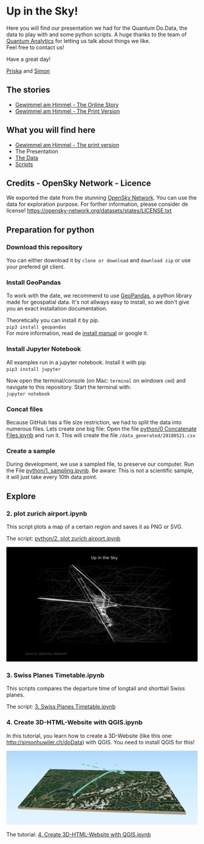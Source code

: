 # Up in the Sky!
Here you will find our presentation we had for the Quantum Do.Data, the data to play with and some python scripts. A huge thanks to the team of [Quantum Analytics](http://quantumanalytics.ch/) for letting us talk about things we like.  
Feel free to contact us!

Have a great day!

[Priska](mailto:priska.wallimann@ringier.ch) and [Simon](mailto:simon.huwiler@ringier.ch)

## The stories
* [Gewimmel am Himmel - The Online Story](https://www.blick.ch/storytelling/2018/flugrouten/)
* [Gewimmel am Himmel - The Print Version](infografic/2018_Luftverkehr_fertig.pdf)

## What you will find here
* [Gewimmel am Himmel - The print version](infografic/2018_Luftverkehr_fertig.pdf)
* The Presentation
* [The Data](data_raw/README.md)
* [Scripts](python/)

## Credits - OpenSky Network - Licence
We exported the date from the stunning [OpenSky Network](https://opensky-network.org/). You can use the data for exploration purpose. For forther information, please consider de license! https://opensky-network.org/datasets/states/LICENSE.txt
## Preparation for python
### Download this repository
You can either download it by `clone or download` and `download zip` or use your prefered git client. 
### Install GeoPandas
To work with the date, we recommend to use [GeoPandas](http://geopandas.org/), a python library made for geospatial data. It's not allways easy to install, so we don't give you an exact installation documentation.

Theoretically you can install it by pip.  
`pip3 install geopandas`  
For more information, read de [install manual](http://geopandas.org/install.html) or google it.

### Install Jupyter Notebook
All examples run in a jupyter notebook. Install it with pip  
`pip3 install jupyter`

Now open the terminal/console (on Mac: `terminal` on windows `cmd`) and navigate to this repository. Start the terminal with:  
`jupyter notebook`

### Concat files
Because GitHub has a file size restriction, we had to split the data into numerous files. Lets create one big file:
Open the file [python/0 Concatenate Files.ipynb](python/0.%20Concatenate%20Files.ipynb) and run it. This will create the file `/data_generated/20180521.csv`  

### Create a sample
During development, we use a sampled file, to preserve our computer. Run the File [python/1. sampling.ipynb](python/1.%20sampling.ipynb). Be aware: This is not a scientific sample, it will just take every 10th data point.

## Explore
### 2. plot zurich airport.ipynb
This script plots a map of a certain region and saves it as PNG or SVG.

The script: [python/2. plot zurich airport.ipynb](python/2.%20plot%20zurich%20airport.ipynb)

![Zurich](_stuff/zurich.png "Zurich")
### 3. Swiss Planes Timetable.ipynb
This scripts compares the departure time of longtail and shorttail Swiss planes.

The script: [3. Swiss Planes Timetable.ipynb](python/3.%20Swiss%20Planes%20Timetable.ipynb)
### 4. Create 3D-HTML-Website with QGIS.ipynb
In this tutorial, you learn how to create a 3D-Website (like this one: http://simonhuwiler.ch/doData) with QGIS. You need to install QGIS for this!

![ThreeJS](_stuff/qgis2threejs.png)

The tutorial: [4. Create 3D-HTML-Website with QGIS.ipynb](python/4.%20Create%203D-HTML-Website%20with%20QGIS.ipynb)